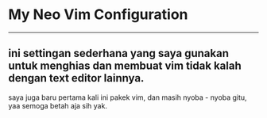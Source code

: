 # My Neo Vim Configuration
---
ini settingan sederhana yang saya gunakan untuk menghias dan membuat vim tidak kalah dengan text editor lainnya.
---
saya juga baru pertama kali ini pakek vim, dan masih nyoba - nyoba gitu, yaa semoga betah aja sih yak.
